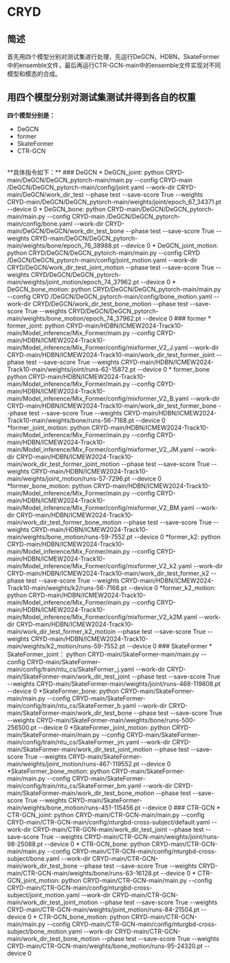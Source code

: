 # CRYD  
## 简述
首先用四个模型分别对测试集进行处理，先运行DeGCN，HDBN，SkateFormer中的ensemble文件，最后再运行CTR-GCN-main中的ensemble文件实现对不同模型和模态的合成。
## 用四个模型分别对测试集测试并得到各自的权重
**四个模型分别是：**
* DeGCN
* former
* SkateFormer
* CTR-GCN
<br>
**具体指令如下：**
### DeGCN
* DeGCN_joint:  
python CRYD-main/DeGCN/DeGCN_pytorch-main/main.py --config CRYD-main /DeGCN/DeGCN_pytorch-main/config/joint.yaml --work-dir CRYD-main/DeGCN/work_dir_test --phase test --save-score True --weights CRYD-main/DeGCN/DeGCN_pytorch-main/weights/joint/epoch_67_34371.pt --device 0  
* DeGCN_bone:  
python CRYD-main/DeGCN/DeGCN_pytorch-main/main.py --config CRYD-main /DeGCN/DeGCN_pytorch-main/config/bone.yaml --work-dir CRYD-main/DeGCN/DeGCN/work_dir_test_bone --phase test --save-score True --weights CRYD-main/DeGCN/DeGCN_pytorch-main/weights/bone/epoch_76_38988.pt --device 0  
* DeGCN_joint_motion:  
python CRYD/DeGCN/DeGCN_pytorch-main/main.py --config CRYD /DeGCN/DeGCN_pytorch-main/config/joint_motion.yaml --work-dir CRYD/DeGCN/work_dir_test_joint_motion --phase test --save-score True --weights CRYD/DeGCN/DeGCN_pytorch-main/weights/joint_motion/epoch_74_37962.pt --device 0  
* DeGCN_bone_motion:  
python CRYD/DeGCN/DeGCN_pytorch-main/main.py --config CRYD /DeGCN/DeGCN_pytorch-main/config/bone_motion.yaml --work-dir CRYD/DeGCN/work_dir_test_bone_motion --phase test --save-score True --weights CRYD/DeGCN/DeGCN_pytorch-main/weights/bone_motion/epoch_74_37962.pt --device 0  
### former  
* former_joint:
python CRYD-main/HDBN/ICMEW2024-Track10-main/Model_inference/Mix_Former/main.py --config CRYD-main/HDBN/ICMEW2024-Track10-main/Model_inference/Mix_Former/config/mixformer_V2_J.yaml --work-dir CRYD-main/HDBN/ICMEW2024-Track10-main/work_dir_test_former_joint --phase test --save-score True --weights CRYD-main/HDBN/ICMEW2024-Track10-main/weights/joint/runs-62-15872.pt --device 0
* former_bone
python CRYD-main/HDBN/ICMEW2024-Track10-main/Model_inference/Mix_Former/main.py --config CRYD-main/HDBN/ICMEW2024-Track10-main/Model_inference/Mix_Former/config/mixformer_V2_B.yaml --work-dir CRYD-main/HDBN/ICMEW2024-Track10-main/work_dir_test_former_bone --phase test --save-score True --weights CRYD-main/HDBN/ICMEW2024-Track10-main/weights/bone/runs-56-7168.pt --device 0
*former_joint_motion:
python CRYD-main/HDBN/ICMEW2024-Track10-main/Model_inference/Mix_Former/main.py --config CRYD-main/HDBN/ICMEW2024-Track10-main/Model_inference/Mix_Former/config/mixformer_V2_JM.yaml --work-dir CRYD-main/HDBN/ICMEW2024-Track10-main/work_dir_test_former_joint_motion --phase test --save-score True --weights CRYD-main/HDBN/ICMEW2024-Track10-main/weights/joint_motion/runs-57-7296.pt --device 0
*former_bone_motion:
python CRYD-main/HDBN/ICMEW2024-Track10-main/Model_inference/Mix_Former/main.py --config CRYD-main/HDBN/ICMEW2024-Track10-main/Model_inference/Mix_Former/config/mixformer_V2_BM.yaml --work-dir CRYD-main/HDBN/ICMEW2024-Track10-main/work_dir_test_former_bone_motion --phase test --save-score True --weights CRYD-main/HDBN/ICMEW2024-Track10-main/weights/bone_motion/runs-59-7552.pt --device 0
*former_k2:
python CRYD-main/HDBN/ICMEW2024-Track10-main/Model_inference/Mix_Former/main.py --config CRYD-main/HDBN/ICMEW2024-Track10-main/Model_inference/Mix_Former/config/mixformer_V2_k2.yaml --work-dir CRYD-main/HDBN/ICMEW2024-Track10-main/work_dir_test_former_k2 --phase test --save-score True --weights CRYD-main/HDBN/ICMEW2024-Track10-main/weights/k2/runs-56-7168.pt --device 0
*former_k2_motion:
python CRYD-main/HDBN/ICMEW2024-Track10-main/Model_inference/Mix_Former/main.py --config CRYD-main/HDBN/ICMEW2024-Track10-main/Model_inference/Mix_Former/config/mixformer_V2_k2M.yaml --work-dir CRYD-main/HDBN/ICMEW2024-Track10-main/work_dir_test_former_k2_motioin --phase test --save-score True --weights CRYD-main/HDBN/ICMEW2024-Track10-main/weights/k2_motion/runs-59-7552.pt --device 0
### SkateFormer
* SkateFormer_joint：
python CRYD-main/SkateFormer-main/main.py --config CRYD-main/SkateFormer-main/config/train/ntu_cs/SkateFormer_j.yaml --work-dir CRYD-main/SkateFormer-main/work_dir_test_joint --phase test --save-score True --weights CRYD-main/SkateFormer-main/weights/joint/runs-468-119808.pt --device 0
*SkateFormer_bone:
python CRYD-main/SkateFormer-main/main.py --config CRYD-main/SkateFormer-main/config/train/ntu_cs/SkateFormer_b.yaml --work-dir CRYD-main/SkateFormer-main/work_dir_test_bone --phase test --save-score True --weights CRYD-main/SkateFormer-main/weights/bone/runs-500-256500.pt --device 0
*SkateFormer_joint_motion:
python CRYD-main/SkateFormer-main/main.py --config CRYD-main/SkateFormer-main/config/train/ntu_cs/SkateFormer_jm.yaml --work-dir CRYD-main/SkateFormer-main/work_dir_test_joint_motion --phase test --save-score True --weights CRYD-main/SkateFormer-main/weights/joint_motion/runs-467-119552.pt --device 0
*SkateFormer_bone_motion:
python CRYD-main/SkateFormer-main/main.py --config CRYD-main/SkateFormer-main/config/train/ntu_cs/SkateFormer_bm.yaml --work-dir CRYD-main/SkateFormer-main/work_dir_test_bone_motion --phase test --save-score True --weights CRYD-main/SkateFormer-main/weights/bone_motion/runs-451-115456.pt --device 0
### CTR-GCN
* CTR-GCN_joint:
python CRYD-main/CTR-GCN-main/main.py --config CRYD-main/CTR-GCN-main/config/nturgbd-cross-subject/default.yaml --work-dir CRYD-main/CTR-GCN-main/work_dir_test_joint --phase test --save-score True --weights CRYD-main/CTR-GCN-main/weights/joint/runs-98-25088.pt  --device 0
* CTR-GCN_bone:
python CRYD-main/CTR-GCN-main/main.py --config CRYD-main/CTR-GCN-main/config/nturgbd-cross-subject/bone.yaml --work-dir CRYD-main/CTR-GCN-main/work_dir_test_bone --phase test --save-score True --weights CRYD-main/CTR-GCN-main/weights/bone/runs-63-16128.pt  --device 0
* CTR-GCN_joint_motion:
python CRYD-main/CTR-GCN-main/main.py --config CRYD-main/CTR-GCN-main/config/nturgbd-cross-subject/joint_motion.yaml --work-dir CRYD-main/CTR-GCN-main/work_dir_test_joint_motion --phase test --save-score True --weights CRYD-main/CTR-GCN-main/weights/joint_motion/runs-84-21504.pt  --device 0
* CTR-GCN_bone_motion:
python CRYD-main/CTR-GCN-main/main.py --config CRYD-main/CTR-GCN-main/config/nturgbd-cross-subject/bone_motion.yaml --work-dir CRYD-main/CTR-GCN-main/work_dir_test_bone_motion --phase test --save-score True --weights CRYD-main/CTR-GCN-main/weights/bone_motion/runs-95-24320.pt  --device 0
